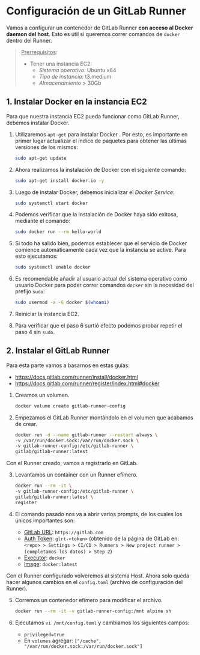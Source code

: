 # Configuración de un GitLab Runner

Vamos a configurar un contenedor de GitLab Runner **con acceso al Docker daemon del host**. Esto es útil si queremos correr comandos de `docker` dentro del Runner.

> <u>Prerrequisitos</u>:
>
> -   Tener una instancia EC2:
>     -   _Sistema operativo_: Ubuntu x64
>     -   _Tipo de instancia_: t3.medium
>     -   _Almacenamiento_ > 30Gb

## 1. Instalar Docker en la instancia EC2

Para que nuestra instancia EC2 pueda funcionar como GitLab Runner, debemos instalar Docker.

1. Utilizaremos `apt-get` para instalar Docker . Por esto, es importante en primer lugar actualizar el índice de paquetes para obtener las últimas versiones de los mismos:

    ```bash
    sudo apt-get update
    ```

2. Ahora realizamos la instalación de Docker con el siguiente comando:

    ```bash
    sudo apt-get install docker.io -y
    ```

3. Luego de instalar Docker, debemos inicializar el _Docker Service_:

    ```bash
    sudo systemctl start docker
    ```

4. Podemos verificar que la instalación de Docker haya sido exitosa, mediante el comando:

    ```bash
    sudo docker run --rm hello-world
    ```

5. Si todo ha salido bien, podemos establecer que el servicio de Docker comience automáticamente cada vez que la instancia se active. Para esto ejecutamos:

    ```bash
    sudo systemctl enable docker
    ```

6. Es recomendable añadir al usuario actual del sistema operativo como usuario Docker para poder correr comandos `docker` sin la necesidad del prefijo `sudo`:

    ```bash
    sudo usermod -a -G docker $(whoami)
    ```

7. Reiniciar la instancia EC2.

8. Para verificar que el paso 6 surtió efecto podemos probar repetir el paso 4 sin `sudo`.

## 2. Instalar el GitLab Runner

Para esta parte vamos a basarnos en estas guías:

-   https://docs.gitlab.com/runner/install/docker.html
-   https://docs.gitlab.com/runner/register/index.html#docker

1. Creamos un volumen.

    ```bash
    docker volume create gitlab-runner-config
    ```

2. Empezamos el GitLab Runner montándolo en el volumen que acabamos de crear.

    ```bash
    docker run -d --name gitlab-runner --restart always \
    -v /var/run/docker.sock:/var/run/docker.sock \
    -v gitlab-runner-config:/etc/gitlab-runner \
    gitlab/gitlab-runner:latest
    ```

Con el Runner creado, vamos a registrarlo en GitLab.

3. Levantamos un container con un Runner efímero.

    ```bash
    docker run --rm -it \
    -v gitlab-runner-config:/etc/gitlab-runner \
    gitlab/gitlab-runner:latest \
    register
    ```

4. El comando pasado nos va a abrir varios prompts, de los cuales los únicos importantes son:
    - <u>GitLab URL</u>: `https://gitlab.com`
    - <u>Auth Token</u>: `glrt-<token>` (obtenido de la página de GitLab en: `<repo> > Settings > CI/CD > Runners > New project runner > (completamos los datos) > Step 2`)
    - <u>Executor</u>: `docker`
    - <u>Image</u>: `docker:latest`

Con el Runner configurado volveremos al sistema Host. Ahora solo queda hacer algunos cambios en el `config.toml` (archivo de configuración del Runner).

5. Corremos un contenedor efímero para modificar el archivo.

    ```bash
    docker run --rm -it -v gitlab-runner-config:/mnt alpine sh
    ```

6. Ejecutamos `vi /mnt/config.toml` y cambiamos los siguientes campos:
    - `privileged=true`
    - En `volumes` agregar: `["/cache", "/var/run/docker.sock:/var/run/docker.sock"]`
